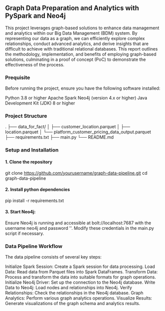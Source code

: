 ## Graph Data Preparation and Analytics with PySpark and Neo4j
This project leverages graph-based solutions to enhance data management and analytics within our Big Data Management (BDM) system. By representing our data as a graph, we can efficiently explore complex relationships, conduct advanced analytics, and derive insights that are difficult to achieve with traditional relational databases. This report outlines the methodology, implementation, and benefits of employing graph-based solutions, culminating in a proof of concept (PoC) to demonstrate the effectiveness of the process.


### Prequisite
Before running the project, ensure you have the following software installed:

Python 3.8 or higher
Apache Spark
Neo4j (version 4.x or higher)
Java Development Kit (JDK) 8 or higher


### Project Structure
.
├── data_for_fact/
│   ├── customer_location.parquet
│   ├── location.parquet
│   └── platform_customer_pricing_data_output.parquet
├── requirements.txt
├── main.py
└── README.md


### Setup and Installation

#### 1. Clone the repository
git clone https://github.com/yourusername/graph-data-pipeline.git
cd graph-data-pipeline


#### 2. Install python dependencies
pip install -r requirements.txt

#### 3. Start Neo4j:
Ensure Neo4j is running and accessible at bolt://localhost:7687 with the username neo4j and password ''. Modify these credentials in the main.py script if necessary.



### Data Pipeline Workflow

The data pipeline consists of several key steps:

Initialize Spark Session: Create a Spark session for data processing.
Load Data: Read data from Parquet files into Spark DataFrames.
Transform Data: Process and transform the data into suitable formats for graph operations.
Initialize Neo4j Driver: Set up the connection to the Neo4j database.
Write Data to Neo4j: Load nodes and relationships into Neo4j.
Verify Relationships: Check the relationships in the Neo4j database.
Graph Analytics: Perform various graph analytics operations.
Visualize Results: Generate visualizations of the graph schema and analytics results.



